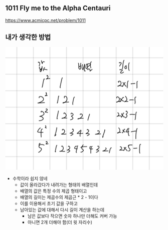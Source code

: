 ## 1011 Fly me to the Alpha Centauri

<https://www.acmicpc.net/problem/1011>

## 내가 생각한 방법

![이미지](./img.png)

- 수학이라 쉽지 않네
  - 값이 올라갔다가 내려가는 형태의 배열인데
  - 배열의 값은 특정 수의 제곱 형태이고
  - 배열의 길이는 제곱수의 제곱근 \* 2 - 1이다
  - 이를 이용해서 초기 값을 구하고
  - 남아있는 값에 대해서 다시 길이 계산을 하는데
    - 남은 값보다 작으면 숫자 하나만 더해도 커버 가능
    - 아니면 2개 더해야 함(더 윗 자리수)

